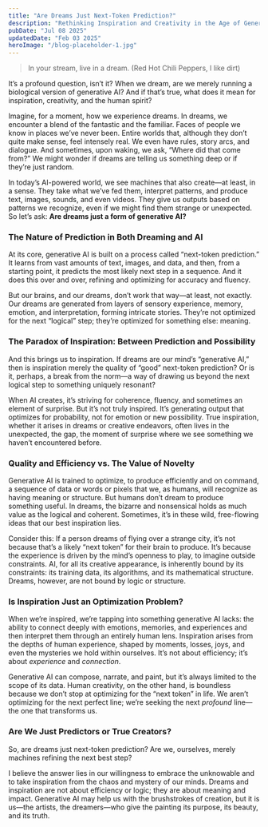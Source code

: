 ```yaml
---
title: "Are Dreams Just Next-Token Prediction?"
description: "Rethinking Inspiration and Creativity in the Age of Generative AI"
pubDate: "Jul 08 2025"
updatedDate: "Feb 03 2025"
heroImage: "/blog-placeholder-1.jpg"
---
```


> In your stream, live in a dream. (Red Hot Chili Peppers, I like dirt)

It’s a profound question, isn’t it? When we dream, are we merely running a biological version of generative AI? And if that’s true, what does it mean for inspiration, creativity, and the human spirit?

Imagine, for a moment, how we experience dreams. In dreams, we encounter a blend of the fantastic and the familiar. Faces of people we know in places we’ve never been. Entire worlds that, although they don’t quite make sense, feel intensely real. We even have rules, story arcs, and dialogue. And sometimes, upon waking, we ask, “Where did that come from?” We might wonder if dreams are telling us something deep or if they’re just random.

In today’s AI-powered world, we see machines that also create—at least, in a sense. They take what we’ve fed them, interpret patterns, and produce text, images, sounds, and even videos. They give us outputs based on patterns we recognize, even if we might find them strange or unexpected. So let’s ask: **Are dreams just a form of generative AI?**

### The Nature of Prediction in Both Dreaming and AI

At its core, generative AI is built on a process called “next-token prediction.” It learns from vast amounts of text, images, and data, and then, from a starting point, it predicts the most likely next step in a sequence. And it does this over and over, refining and optimizing for accuracy and fluency.

But our brains, and our dreams, don’t work that way—at least, not exactly. Our dreams are generated from layers of sensory experience, memory, emotion, and interpretation, forming intricate stories. They’re not optimized for the next “logical” step; they’re optimized for something else: meaning.

### The Paradox of Inspiration: Between Prediction and Possibility

And this brings us to inspiration. If dreams are our mind’s “generative AI,” then is inspiration merely the quality of “good” next-token prediction? Or is it, perhaps, a break from the norm—a way of drawing us beyond the next logical step to something uniquely resonant?

When AI creates, it’s striving for coherence, fluency, and sometimes an element of surprise. But it’s not truly inspired. It’s generating output that optimizes for probability, not for emotion or new possibility. True inspiration, whether it arises in dreams or creative endeavors, often lives in the unexpected, the gap, the moment of surprise where we see something we haven’t encountered before.

### Quality and Efficiency vs. The Value of Novelty

Generative AI is trained to optimize, to produce efficiently and on command, a sequence of data or words or pixels that we, as humans, will recognize as having meaning or structure. But humans don’t dream to produce something useful. In dreams, the bizarre and nonsensical holds as much value as the logical and coherent. Sometimes, it’s in these wild, free-flowing ideas that our best inspiration lies.

Consider this: If a person dreams of flying over a strange city, it’s not because that’s a likely “next token” for their brain to produce. It’s because the experience is driven by the mind’s openness to play, to imagine outside constraints. AI, for all its creative appearance, is inherently bound by its constraints: its training data, its algorithms, and its mathematical structure. Dreams, however, are not bound by logic or structure.

### Is Inspiration Just an Optimization Problem?

When we’re inspired, we’re tapping into something generative AI lacks: the ability to connect deeply with emotions, memories, and experiences and then interpret them through an entirely human lens. Inspiration arises from the depths of human experience, shaped by moments, losses, joys, and even the mysteries we hold within ourselves. It’s not about efficiency; it’s about _experience_ and _connection_.

Generative AI can compose, narrate, and paint, but it’s always limited to the scope of its data. Human creativity, on the other hand, is boundless because we don’t stop at optimizing for the “next token” in life. We aren’t optimizing for the next perfect line; we’re seeking the next _profound_ line—the one that transforms us.

### Are We Just Predictors or True Creators?

So, are dreams just next-token prediction? Are we, ourselves, merely machines refining the next best step?

I believe the answer lies in our willingness to embrace the unknowable and to take inspiration from the chaos and mystery of our minds. Dreams and inspiration are not about efficiency or logic; they are about meaning and impact. Generative AI may help us with the brushstrokes of creation, but it is us—the artists, the dreamers—who give the painting its purpose, its beauty, and its truth.
